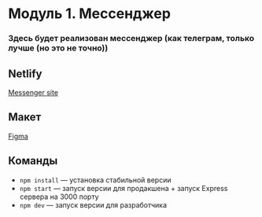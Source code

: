 # Модуль 1. Мессенджер
### Здесь будет реализован мессенджер (как телеграм, только лучше (но это не точно))

## Netlify
[Messenger site](https://stellular-kleicha-0a14f8.netlify.app)

## Макет
[Figma](https://www.figma.com/file/8hm7diuIHJkfqrOv0gBmw3/Messanger?node-id=0%3A1)

## Команды
* `npm install` — установка стабильной версии
* `npm start` — запуск версии для продакшена + запуск Express сервера на 3000 порту
* `npm dev` — запуск версии для разработчика
